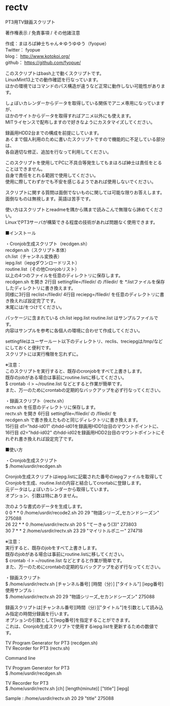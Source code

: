 rectv
=====

PT3用TV録画スクリプト

著作権表示 / 免責事項 / その他諸注意

  作成：まほろば紳士ちゃん☆ゆうゆゆう（fyopue）  
  Twitter： fyopue  
  blog： http://www.kotokoi.org/  
  github： https://github.com/fyopue/

  このスクリプトはbash上で動くスクリプトです。  
  LinuxMint13上での動作確認を行なっています。  
  ほかの環境ではコマンドのパス構造が違うなど正常に動作しない可能性があります。

  しょぼいカレンダーからデータを取得している関係でアニメ専用になっていますが、  
  ほかのサイトからデータを取得すればアニメ以外にも使えます。  
  MITライセンスで配布しますので好きなようにカスタマイズしてください。

  録画用HDD2台までの構成を前提にしています。  
  あくまで個人利用のために書いたスクリプトですので機能的に不足している部分は、  
  各自適切な修正、追加を行なって利用してください。

  このスクリプトを使用してPCに不具合等発生してもまほろば紳士は責任をとることはできません。  
  自身で責任をとれる範囲で使用してください。  
  使用に際してわずかでも不安を感じるようであれば使用しないでください。

  スクリプトに関する質問は面倒でないものに関しては可能な限りお答えします。  
  面倒なものは無視します。英語は苦手です。

  使い方はスクリプトとreadmeを隅から隅まで読みこんで無理なら諦めてください。  
  LinuxでPT3サーバが構築できる程度の技術があれば問題なく使用できます。


■インストール

・Cronjob生成スクリプト（recdgen.sh）  
  recdgen.sh（スクリプト本体）  
  ch.list（チャンネル変換表）  
  iepg.list（iepgダウンロードリスト）  
  routine.list（その他Cronjobリスト）  
  以上の4つのファイルを任意のディレクトリに保存します。  
  recdgen.sh を開き 2行目 settingfile=/filedir/ の /filedir/ を
  *.listファイルを保存したディレクトリに書き換えます。  
  同様に3行目 reclist=/filedir/ 4行目 reciepg=/filedir/ を任意のディレクトリに書き換えれば設定完了です。  
  末尾には/をつけてください。

  パッケージに含まれている ch.list  iepg.list  routine.list はサンプルファイルです。  
  内容はサンプルを参考に各個人の環境に合わせて作成してください。

  settingfileはユーザールート以下のディレクトリ、reclis、treciepgは/tmp/などにしておくと便利です。  
  スクリプトには実行権限を忘れずに。

※注意：  
  このスクリプトを実行すると、既存のcronjobをすべて上書きします。  
  既存のjobがある場合は事前にroutine.listに移してください。  
  $ crontab -l > ~/routine.list などとすると作業が簡単です。  
  また、万一のためにcrontabの定期的なバックアップを必ず行なってください。  


・録画スクリプト（rectv.sh）  
  rectv.sh を任意のディレクトリに保存します。  
  rectv.sh を開き 6行目 settingfile=/filedir/ の /filedir/ を  
  recdgen.sh で書き換えたものと同じディレクトリに書き換えます。  
  15行目 d1="hdd-id01" のhdd-id01を録画用HDD1台目のマウントポイントに、  
  16行目 d2="hdd-id02" のhdd-id02を録画用HDD2台目のマウントポイントにそれぞれ書き換えれば設定完了です。  


■使い方

・Cronjob生成スクリプト  
  $ /home/usrdir/recdgen.sh

  Cronjob生成スクリプトはiepg.listに記載された番号のiepgファイルを取得して  
  Cronjobを生成、routine.listの内容と結合してcrontabに登録します。  
  元データはしょぼいカレンダーから取得しています。  
  オプション、引数は特にありません。

  次のような書式のデータを生成します。  
  0 0 * * 0 /home/usrdir/recode2.sh 20 29 "物語シリーズ_セカンドシーズン" 275088  
  26 22 * * 0 /home/usrdir/rectv.sh 20 5 "てーきゅう(3)" 273803  
  30 7 * * 2 /home/usrdir/rectv.sh 23 29 "マイリトルポニー" 274718  

※注意：  
  実行すると、既存のjobをすべて上書きします。  
  既存のjobがある場合は事前にroutine.listに移してください。  
  $ crontab -l > ~/routine.list などとすると作業が簡単です。  
  また、万一のためにcrontabの定期的なバックアップを必ず行なってください。  

・録画スクリプト  
  $ /home/usrdir/rectv.sh [チャンネル番号] [時間（分）] ["タイトル"] [iepg番号]  
  使用サンプル :  
  $ /home/usrdir/rectv.sh 20 29 "物語シリーズ_セカンドシーズン" 275088  

  録画スクリプトは[チャンネル番号][時間（分）]["タイトル"]を引数として読み込み指定の時間分録画を行います。  
  オプションの引数として[iepg番号]を指定することができます。  
  これは、Cronjob生成スクリプトで使用するiepg.listを更新するための数値です。



TV Program Generator for PT3 (recdgen.sh)  
TV Recorder for PT3 (rectv.sh)

Command line

TV Program Generator for PT3  
  $ /home/usrdir/recdgen.sh

TV Recorder for PT3  
  $ /home/usrdir/rectv.sh [ch] [length(minute)] ["title"] [iepg]

  Sample : /home/usrdir/rectv.sh 20 29 "title" 275088
